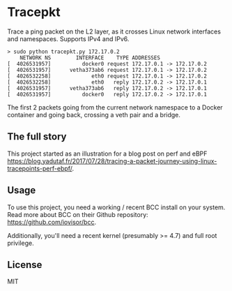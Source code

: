 # Tracepkt

Trace a ping packet on the L2 layer, as it crosses Linux network interfaces and namespaces. Supports IPv4 and IPv6.

```console
> sudo python tracepkt.py 172.17.0.2
    NETWORK NS        INTERFACE    TYPE ADDRESSES
[  4026531957]          docker0 request 172.17.0.1 -> 172.17.0.2
[  4026531957]      vetha373ab6 request 172.17.0.1 -> 172.17.0.2
[  4026532258]             eth0 request 172.17.0.1 -> 172.17.0.2
[  4026532258]             eth0   reply 172.17.0.2 -> 172.17.0.1
[  4026531957]      vetha373ab6   reply 172.17.0.2 -> 172.17.0.1
[  4026531957]          docker0   reply 172.17.0.2 -> 172.17.0.1
```

The first 2 packets going from the current network namespace to a Docker container and going back, crossing a veth pair and a bridge.

## The full story

This project started as an illustration for a blog post on perf and eBPF https://blog.yadutaf.fr/2017/07/28/tracing-a-packet-journey-using-linux-tracepoints-perf-ebpf/.

## Usage

To use this project, you need a working / recent BCC install on your system. Read more about BCC on their Github repository: https://github.com/iovisor/bcc.

Additionally, you'll need a recent kernel (presumably >= 4.7) and full root privilege.

## License

MIT
